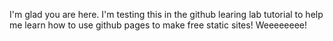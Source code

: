 
I'm glad you are here. I'm testing this in the github learing lab tutorial to help me learn how to use github pages to make free static sites! 
Weeeeeeee!
